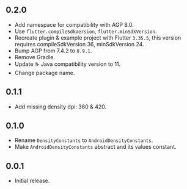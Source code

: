 ## 0.2.0

* Add namespace for compatibility with AGP 8.0.
* Use `flutter.compileSdkVersion`, `flutter.minSdkVersion`.
* Recreate plugin & example project with Flutter `3.35.5`, this version requires compileSdkVersion 36, minSdkVersion 24.
* Bump AGP from 7.4.2 to `8.9.1`.
* Remove Gradle.
* Update ☕ Java compatibility version to 11.
* Change package name.

## 0.1.1

* Add missing density dpi: 360 & 420.

## 0.1.0

* Rename `DensityConstants` to `AndroidDensityConstants`.
* Make `AndroidDensityConstants` abstract and its values constant.

## 0.0.1

* Initial release.
